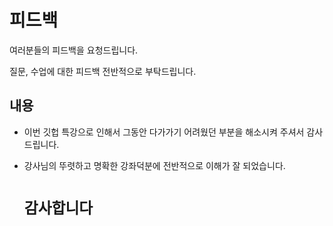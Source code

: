 # 피드백

여러분들의 피드백을 요청드립니다.

질문, 수업에 대한 피드백 전반적으로 부탁드립니다.



## 내용

- 이번 깃헙 특강으로 인해서 그동안 다가가기 어려웠던 부분을 해소시켜 주셔서 감사드립니다.

- 강사님의 뚜렷하고 명확한 강좌덕분에 전반적으로 이해가 잘 되었습니다. 

  # `감사합니다`

  